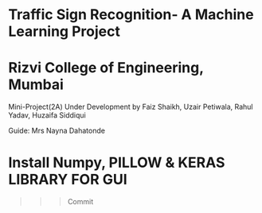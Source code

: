 # Traffic Sign Recognition- A Machine Learning Project
# Rizvi College of Engineering, Mumbai

Mini-Project(2A) Under Development by Faiz Shaikh, Uzair Petiwala, Rahul Yadav, Huzaifa Siddiqui

Guide: Mrs Nayna Dahatonde

# Install Numpy, PILLOW & KERAS LIBRARY FOR GUI 
>>>Commit